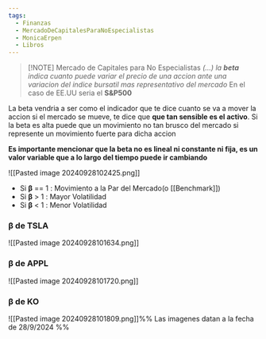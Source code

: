 ```yaml
---
tags:
  - Finanzas
  - MercadoDeCapitalesParaNoEspecialistas
  - MonicaErpen
  - Libros
---
```

>[!NOTE] Mercado de Capitales para No Especialistas
>*(...) la **beta** indica cuanto puede variar el precio de una accion ante una variacion del indice bursatil mas representativo del mercado* 
>En el caso de EE.UU seria el **S&P500**

La beta vendria a ser como el indicador que te dice cuanto se va a mover la accion si el mercado se mueve, te dice que **que tan sensible es el activo**. Si la beta es alta puede que un movimiento no tan brusco del mercado si represente un movimiento fuerte para dicha accion

**Es importante mencionar que la beta no es lineal ni constante ni fija, es un valor variable que a lo largo del tiempo puede ir cambiando**

![[Pasted image 20240928102425.png]]

- Si **β** == 1 : Movimiento a la Par del Mercado(o [[Benchmark]])
- Si **β** > 1 : Mayor Volatilidad
- Si **β** < 1 : Menor Volatilidad

### β de TSLA
![[Pasted image 20240928101634.png]]

### β de APPL 
![[Pasted image 20240928101720.png]]

### β de KO
![[Pasted image 20240928101809.png]]%% Las imagenes datan a la fecha de 28/9/2024 %%